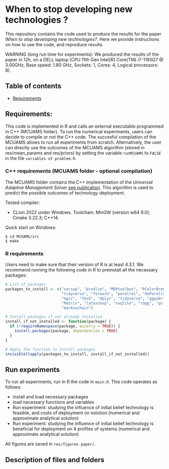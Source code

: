 # When to stop developing new technologies ?

This repository contains the code used to produce the results for the paper *When to stop developing new technologies?*. 
Here we provide instructions on how to use the code, and reproduce results.

WARNING (long run time for experiments): We produced the results of the paper in 12h, on a DELL laptop (CPU	11th Gen Intel(R) Core(TM) i7-1185G7 @ 3.00GHz, Base speed:	1.80 GHz, Sockets:	1,	Cores:	4, Logical processors:	8).

## Table of contents
* [Requirements](#requirements)

## Requirements:
This code is implemented in R and calls an external executable programmed in C++ (MCUAMS folder).
To run the numerical experiments, users can decide to compile or not the C++ code. The succesful compilation of the MCUAMS allows to run all experiments from scratch. Alternatively, the user can directly use the outcomes of the MCUAMS algorithm (stored in res/mean_params and res/priors) by setting the variable `runMCUAMS` to `FALSE` in the file `variables of problem.R`.

### C++ requirements (MCUAMS folder - optional compilation)
The MCUAMS folder contains the C++ implementation of the *Universal Adaptive Management Solver* [see publication](https://ojs.aaai.org/index.php/AAAI/article/view/17747). This algorithm is used to predict the possible outcomes of technology deployment.

Tested compiler:
- CLion 2022 under Windows. Toolchain: MinGW (version w64 9.0); Cmake 3.22.3; C++14.

Quick start on Windows:
```
$ cd MCUAMS/src
$ make
```

### R requirements
Users need to make sure that their version of R is at least 4.3.1. We recommend running the following code in R to preinstall all the necessary packages:
```r
# List of packages
packages_to_install <- c("sarsop", "prodlim", "MDPtoolbox", "RColorBrewer", 
                         "tidyverse", "foreach", "parallel", "doParallel", 
                         "mgcv", "fmsb", "dplyr", "tidyverse", "ggpubr", 
                         "Matrix", "latex2exp", "svglite", "ragg", "grid", 
                         "markovchain")

# Install packages if not already installed
install_if_not_installed <- function(package) {
  if (!requireNamespace(package, quietly = TRUE)) {
    install.packages(package, dependencies = TRUE)
  }
}

# Apply the function to install packages
invisible(lapply(packages_to_install, install_if_not_installed))
```
## Run experiments

To run all experiments, run in R the code in `main.R`. This code operates as follows:
- install and load necessary packages
- load necessary functions and variables
- Run experiment: studying the influence of initial belief technology is feasible, and costs of deployment on solution (numerical and approximate analytical solution)
- Run experiment: studying the influence of initial belief technology is beneficial for deployment on 4 profiles of systems (numerical and approximate analytical solution)

All figures are saved in `res/figures paper/`.

## Description of files and folders

